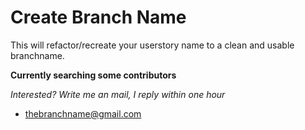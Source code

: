 # Create Branch Name
This will refactor/recreate your userstory name to a clean and usable branchname.

**Currently searching some contributors**

*Interested? Write me an mail, I reply within one hour*

- thebranchname@gmail.com
